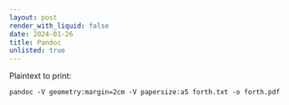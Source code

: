 ```yaml
---
layout: post
render_with_liquid: false
date: 2024-01-26
title: Pandoc
unlisted: true
---
```


Plaintext to print:

    pandoc -V geometry:margin=2cm -V papersize:a5 forth.txt -o forth.pdf
